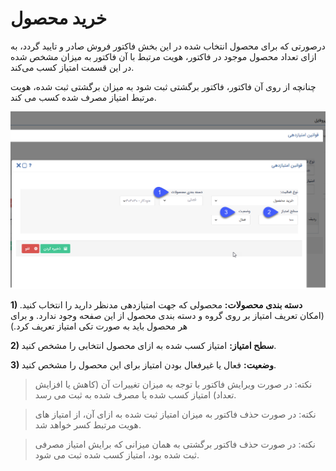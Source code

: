 # خرید محصول 

درصورتی که برای محصول انتخاب شده در این بخش فاکتور فروش صادر و تایید گردد، به ازای تعداد محصول موجود در فاکتور، هویت مرتبط با آن فاکتور به میزان مشخص شده در این قسمت امتیاز کسب می‌کند.

چنانچه از روی آن فاکتور، فاکتور برگشتی ثبت شود به میزان برگشتی ثبت شده، هویت مرتبط امتیاز مصرف شده کسب می کند.

![](kharid-mahsol.png)

**1) دسته بندی محصولات:** محصولی که جهت امتیازدهی مدنظر دارید را انتخاب کنید. (امکان تعریف امتیاز بر روی گروه و دسته بندی محصول از این صفحه وجود ندارد. و برای هر محصول باید به صورت تکی امتیاز تعریف کرد.) 

**2) سطح امتیاز:** امتیاز کسب شده به ازای محصول انتخابی را مشخص کنید.

**3) وضعیت:** فعال یا غیرفعال بودن امتیاز برای این محصول را مشخص کنید.

> نکته: در صورت ویرایش فاکتور با توجه به میزان تغییرات آن (کاهش  یا افزایش تعداد) امتیاز کسب شده یا مصرف شده به ثبت می رسد.

> نکته: در صورت حذف فاکتور به میزان امتیاز ثبت شده به ازای آن، از امتیاز های هویت مرتبط کسر خواهد شد.

> نکته: در صورت حذف فاکتور برگشتی به همان میزانی که برایش امتیاز مصرفی ثبت شده بود،  امتیاز کسب شده ثبت می شود.

